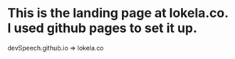 # This is the landing page at lokela.co. I used github pages to set it up.
devSpeech.github.io => lokela.co

